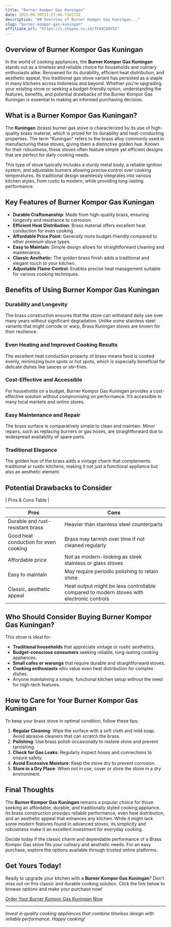 ```yaml
---
title: "Burner Kompor Gas Kuningan"
date: 2025-06-30T11:27:46.730173Z
description: "## Overview of Burner Kompor Gas Kuningan..."
slug: "burner-kompor-gas-kuningan"
affiliate_url: "https://s.shopee.co.id/7V44C68VX2"
---
```

## Overview of Burner Kompor Gas Kuningan

In the world of cooking appliances, the **Burner Kompor Gas Kuningan** stands out as a timeless and reliable choice for households and culinary enthusiasts alike. Renowned for its durability, efficient heat distribution, and aesthetic appeal, this traditional gas stove variant has persisted as a staple in many kitchens across Indonesia and beyond. Whether you're upgrading your existing stove or seeking a budget-friendly option, understanding the features, benefits, and potential drawbacks of the Burner Kompor Gas Kuningan is essential to making an informed purchasing decision.

## What is a Burner Kompor Gas Kuningan?

The **Kuningan** (brass) burner gas stove is characterized by its use of high-quality brass material, which is prized for its durability and heat-conducting properties. The term "Kuningan" refers to the brass alloy commonly used in manufacturing these stoves, giving them a distinctive golden hue. Known for their robustness, these stoves often feature simple yet efficient designs that are perfect for daily cooking needs.

This type of stove typically includes a sturdy metal body, a reliable ignition system, and adjustable burners allowing precise control over cooking temperatures. Its traditional design seamlessly integrates into various kitchen styles, from rustic to modern, while providing long-lasting performance.

## Key Features of Burner Kompor Gas Kuningan

- **Durable Craftsmanship**: Made from high-quality brass, ensuring longevity and resistance to corrosion.
- **Efficient Heat Distribution**: Brass material offers excellent heat conduction for even cooking.
- **Affordable Price Point**: Generally more budget-friendly compared to other premium stove types.
- **Easy to Maintain**: Simple design allows for straightforward cleaning and maintenance.
- **Classic Aesthetic**: The golden brass finish adds a traditional and elegant touch to your kitchen.
- **Adjustable Flame Control**: Enables precise heat management suitable for various cooking techniques.

## Benefits of Using Burner Kompor Gas Kuningan

### Durability and Longevity
The brass construction ensures that the stove can withstand daily use over many years without significant degradation. Unlike some stainless steel variants that might corrode or warp, Brass Kuningan stoves are known for their resilience.

### Even Heating and Improved Cooking Results
The excellent heat conduction property of brass means food is cooked evenly, minimizing burn spots or hot spots, which is especially beneficial for delicate dishes like sauces or stir-fries.

### Cost-Effective and Accessible
For households on a budget, Burner Kompor Gas Kuningan provides a cost-effective solution without compromising on performance. It’s accessible in many local markets and online stores.

### Easy Maintenance and Repair
The brass surface is comparatively simple to clean and maintain. Minor repairs, such as replacing burners or gas hoses, are straightforward due to widespread availability of spare parts.

### Traditional Elegance
The golden hue of the brass adds a vintage charm that complements traditional or rustic kitchens, making it not just a functional appliance but also an aesthetic element.

## Potential Drawbacks to Consider

| Pros & Cons Table |

| Pros | Cons |
|------------------------------|-------------------------------------------------------|
| Durable and rust-resistant brass | Heavier than stainless steel counterparts |
| Good heat conduction for even cooking | Brass may tarnish over time if not cleaned regularly |
| Affordable price | Not as modern-looking as sleek stainless or glass stoves |
| Easy to maintain | May require periodic polishing to retain shine |
| Classic, aesthetic appeal | Heat output might be less controllable compared to modern stoves with electronic controls |

## Who Should Consider Buying Burner Kompor Gas Kuningan?

This stove is ideal for:

- **Traditional households** that appreciate vintage or rustic aesthetics.
- **Budget-conscious consumers** seeking reliable, long-lasting cooking appliances.
- **Small cafes or warungs** that require durable and straightforward stoves.
- **Cooking enthusiasts** who value even heat distribution for complex dishes.
- Anyone maintaining a simple, functional kitchen setup without the need for high-tech features.

## How to Care for Your Burner Kompor Gas Kuningan

To keep your brass stove in optimal condition, follow these tips:

1. **Regular Cleaning**: Wipe the surface with a soft cloth and mild soap. Avoid abrasive cleaners that can scratch the brass.
2. **Polishing**: Use brass polish occasionally to restore shine and prevent tarnishing.
3. **Check for Gas Leaks**: Regularly inspect hoses and connections to ensure safety.
4. **Avoid Excessive Moisture**: Keep the stove dry to prevent corrosion.
5. **Store in a Dry Place**: When not in use, cover or store the stove in a dry environment.

## Final Thoughts

The **Burner Kompor Gas Kuningan** remains a popular choice for those seeking an affordable, durable, and traditionally styled cooking appliance. Its brass construction provides reliable performance, even heat distribution, and an aesthetic appeal that enhances any kitchen. While it might lack some modern features found in advanced stoves, its simplicity and robustness make it an excellent investment for everyday cooking.

Decide today if the classic charm and dependable performance of a Brass Kompor Gas stove fits your culinary and aesthetic needs. For an easy purchase, explore the options available through trusted online platforms.

## Get Yours Today!

Ready to upgrade your kitchen with a **Burner Kompor Gas Kuningan**? Don't miss out on this classic and durable cooking solution. Click the link below to browse options and make your purchase now!

[Order Your Burner Kompor Gas Kuningan Now](https://s.shopee.co.id/7V44C68VX2)

---

*Invest in quality cooking appliances that combine timeless design with reliable performance. Happy cooking!*